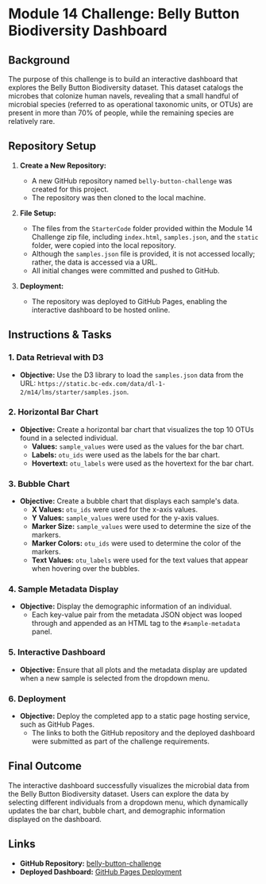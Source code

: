 # Module 14 Challenge: Belly Button Biodiversity Dashboard

## Background
The purpose of this challenge is to build an interactive dashboard that explores the Belly Button Biodiversity dataset. This dataset catalogs the microbes that colonize human navels, revealing that a small handful of microbial species (referred to as operational taxonomic units, or OTUs) are present in more than 70% of people, while the remaining species are relatively rare.

## Repository Setup

1. **Create a New Repository:**
   - A new GitHub repository named `belly-button-challenge` was created for this project.
   - The repository was then cloned to the local machine.

2. **File Setup:**
   - The files from the `StarterCode` folder provided within the Module 14 Challenge zip file, including `index.html`, `samples.json`, and the `static` folder, were copied into the local repository.
   - Although the `samples.json` file is provided, it is not accessed locally; rather, the data is accessed via a URL.
   - All initial changes were committed and pushed to GitHub.

3. **Deployment:**
   - The repository was deployed to GitHub Pages, enabling the interactive dashboard to be hosted online.

## Instructions & Tasks

### 1. Data Retrieval with D3
- **Objective:** Use the D3 library to load the `samples.json` data from the URL: `https://static.bc-edx.com/data/dl-1-2/m14/lms/starter/samples.json`.

### 2. Horizontal Bar Chart
- **Objective:** Create a horizontal bar chart that visualizes the top 10 OTUs found in a selected individual.
   - **Values:** `sample_values` were used as the values for the bar chart.
   - **Labels:** `otu_ids` were used as the labels for the bar chart.
   - **Hovertext:** `otu_labels` were used as the hovertext for the bar chart.

### 3. Bubble Chart
- **Objective:** Create a bubble chart that displays each sample's data.
   - **X Values:** `otu_ids` were used for the x-axis values.
   - **Y Values:** `sample_values` were used for the y-axis values.
   - **Marker Size:** `sample_values` were used to determine the size of the markers.
   - **Marker Colors:** `otu_ids` were used to determine the color of the markers.
   - **Text Values:** `otu_labels` were used for the text values that appear when hovering over the bubbles.

### 4. Sample Metadata Display
- **Objective:** Display the demographic information of an individual.
   - Each key-value pair from the metadata JSON object was looped through and appended as an HTML tag to the `#sample-metadata` panel.

### 5. Interactive Dashboard
- **Objective:** Ensure that all plots and the metadata display are updated when a new sample is selected from the dropdown menu.

### 6. Deployment
- **Objective:** Deploy the completed app to a static page hosting service, such as GitHub Pages.
   - The links to both the GitHub repository and the deployed dashboard were submitted as part of the challenge requirements.

## Final Outcome

The interactive dashboard successfully visualizes the microbial data from the Belly Button Biodiversity dataset. Users can explore the data by selecting different individuals from a dropdown menu, which dynamically updates the bar chart, bubble chart, and demographic information displayed on the dashboard.

## Links
- **GitHub Repository:** [belly-button-challenge](https://github.com/NDeogratius/belly-button-challenge)
- **Deployed Dashboard:** [GitHub Pages Deployment](https://ndeogratius.github.io/belly-button-challenge/)

